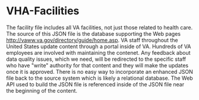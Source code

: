 # VHA-Facilities
The facility file includes all VA facilities, not just those related to health care.  The source of this JSON file is the database supporting the Web pages http://vaww.va.gov/directory/guide/home.asp.  VA staff throughout the United States update content through a portal inside of VA.  Hundreds of VA employees are involved with maintaining the contenet.  Any feedback about data quality issues, which we need, will be redirected to the specific staff who have "write" authority for that content and they will make the updates once it is approved.  There is no easy way to incorporate an enhanced JSON file back to the source system which is likely a relational database.  The Web API used to build the JSON file is referenced inside of the JSON file near the beginning of the content.
